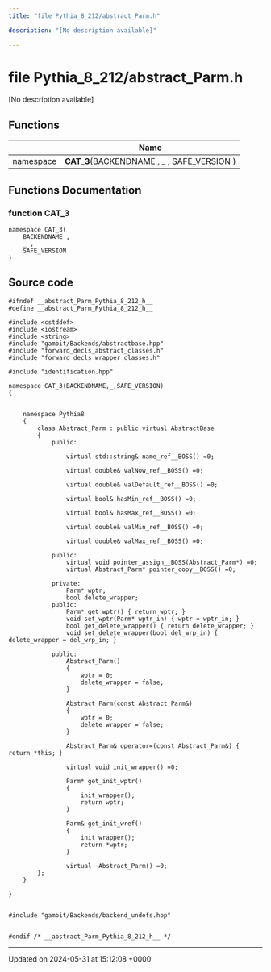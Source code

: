 ```yaml
---
title: "file Pythia_8_212/abstract_Parm.h"

description: "[No description available]"

---
```


# file Pythia_8_212/abstract_Parm.h

[No description available]

## Functions

|                | Name           |
| -------------- | -------------- |
| namespace | **[CAT_3](/documentation/code/files/abstract__parm_8h/#function-cat-3)**(BACKENDNAME , _ , SAFE_VERSION ) |


## Functions Documentation

### function CAT_3

```
namespace CAT_3(
    BACKENDNAME ,
    _ ,
    SAFE_VERSION 
)
```




## Source code

```
#ifndef __abstract_Parm_Pythia_8_212_h__
#define __abstract_Parm_Pythia_8_212_h__

#include <cstddef>
#include <iostream>
#include <string>
#include "gambit/Backends/abstractbase.hpp"
#include "forward_decls_abstract_classes.h"
#include "forward_decls_wrapper_classes.h"

#include "identification.hpp"

namespace CAT_3(BACKENDNAME,_,SAFE_VERSION)
{
    
    
    namespace Pythia8
    {
        class Abstract_Parm : public virtual AbstractBase
        {
            public:
    
                virtual std::string& name_ref__BOSS() =0;
    
                virtual double& valNow_ref__BOSS() =0;
    
                virtual double& valDefault_ref__BOSS() =0;
    
                virtual bool& hasMin_ref__BOSS() =0;
    
                virtual bool& hasMax_ref__BOSS() =0;
    
                virtual double& valMin_ref__BOSS() =0;
    
                virtual double& valMax_ref__BOSS() =0;
    
            public:
                virtual void pointer_assign__BOSS(Abstract_Parm*) =0;
                virtual Abstract_Parm* pointer_copy__BOSS() =0;
    
            private:
                Parm* wptr;
                bool delete_wrapper;
            public:
                Parm* get_wptr() { return wptr; }
                void set_wptr(Parm* wptr_in) { wptr = wptr_in; }
                bool get_delete_wrapper() { return delete_wrapper; }
                void set_delete_wrapper(bool del_wrp_in) { delete_wrapper = del_wrp_in; }
    
            public:
                Abstract_Parm()
                {
                    wptr = 0;
                    delete_wrapper = false;
                }
    
                Abstract_Parm(const Abstract_Parm&)
                {
                    wptr = 0;
                    delete_wrapper = false;
                }
    
                Abstract_Parm& operator=(const Abstract_Parm&) { return *this; }
    
                virtual void init_wrapper() =0;
    
                Parm* get_init_wptr()
                {
                    init_wrapper();
                    return wptr;
                }
    
                Parm& get_init_wref()
                {
                    init_wrapper();
                    return *wptr;
                }
    
                virtual ~Abstract_Parm() =0;
        };
    }
    
}


#include "gambit/Backends/backend_undefs.hpp"


#endif /* __abstract_Parm_Pythia_8_212_h__ */
```


-------------------------------

Updated on 2024-05-31 at 15:12:08 +0000
